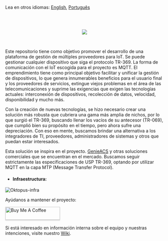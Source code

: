 <p>Lea en otros idiomas: <a href="README.en.md">English</a>, <a href="README.md">Português</a></p><br/><br/>
<p align="center">
<img src="https://user-images.githubusercontent.com/83298718/220207485-8c2aac78-95eb-4b43-b23e-c4bfa6cd30e6.png"/>
</p>
<br/>
<p>
Este repositorio tiene como objetivo promover el desarrollo de una plataforma de gestión de múltiples proveedores para IoT. Se puede gestionar cualquier dispositivo que siga el protocolo TR-369. La forma de comunicación con el IoT escogida para el proyecto es MQTT. El emprendimiento tiene como principal objetivo facilitar y unificar la gestión de dispositivos, lo que genera innumerables beneficios para el usuario final y los proveedores de servicios, extingue viejos problemas en el área de las telecomunicaciones y suprime las exigencias que exigen las tecnologías actuales: interconexión de dispositivos, recolección de datos, velocidad, disponibilidad y mucho más.
</p>
<p>
Con la creación de nuevas tecnologías, se hizo necesario crear una solución más robusta que cubriera una gama más amplia de nichos, por lo que surgió el TR-369, buscando llenar los vacíos de su antecesor (TR-069), que cumplió bien su propósito en el tiempo, pero ahora sufre una depreciación. Con eso en mente, buscamos brindar una alternativa a los integradores de TI, proveedores, administradores de sistemas y otros que puedan estar interesados.
</p> 
<p>
Esta solución se inspira en el proyecto. <a href="https://github.com/genieacs/genieacs">GenieACS</a> y otras soluciones comerciales que se encuentran en el mercado. Buscamos seguir estrictamente las especificaciones de USP TR-369, optando por utilizar MQTT en la capa MTP (Message Transfer Protocol).
</p>
<ul><li><h4>Infraestructura:</h4></li></ul>

![Oktopus-infra](https://user-images.githubusercontent.com/83298718/222589707-58a8786d-d4b7-49c3-a014-e8f4ef95497e.png)

<p>Ayúdanos a mantener el proyecto:</p>
<a href="https://www.buymeacoffee.com/leandrofars" target="_blank"><img src="https://www.buymeacoffee.com/assets/img/custom_images/orange_img.png" alt="Buy Me A Coffee" style="height: 41px !important;width: 174px !important;box-shadow: 0px 3px 2px 0px rgba(190, 190, 190, 0.5) !important;-webkit-box-shadow: 0px 3px 2px 0px rgba(190, 190, 190, 0.5) !important;" ></a>
<br/><br/>
Si está interesado en información interna sobre el equipo y nuestras intenciones, visite nuestro <a href="https://github.com/leandrofars/oktopus/wiki">Wiki</a>.

